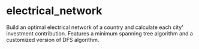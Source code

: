 # electrical_network
Build an optimal electrical network of a country and calculate each city' investment contribution. Features a minimum spanning tree algorithm and a customized version of DFS algorithm.
